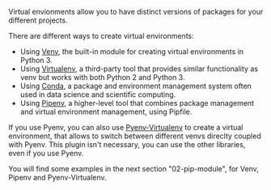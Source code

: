 
Virtual envionments allow you to have distinct versions of packages for your different projects.


There are different ways to create virtual environments:

- Using [Venv](https://docs.python.org/3/library/venv.html), the built-in module for creating virtual environments in Python 3.
- Using [Virtualenv](https://virtualenv.pypa.io/en/stable), a third-party tool that provides similar functionality as venv but works with both Python 2 and Python 3.
- Using [Conda](https://conda.io/docs), a package and environment management system often used in data science and scientific computing.
- Using [Pipenv](https://pipenv.pypa.io/en/stable), a higher-level tool that combines package management and virtual environment management, using Pipfile.

If you use Pyenv, you can also use [Pyenv-Virtualenv](https://github.com/pyenv/pyenv-virtualenv) to create a virtual environment, that allows to switch between different venvs direclty coupled with Pyenv.
This plugin isn't necessary, you can use the other libraries, even if you use Pyenv.


You will find some examples in the next section "02-pip-module", for Venv, Pipenv and Pyenv-Virtualenv.
